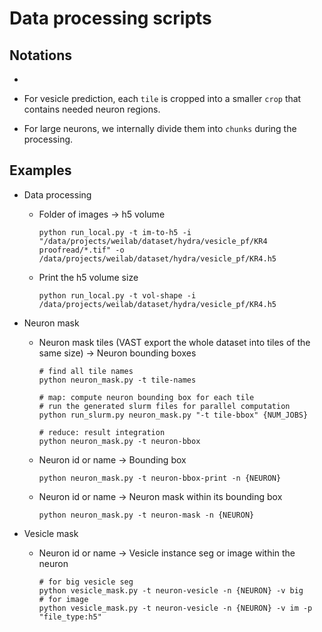 # Data processing scripts



## Notations
- 
- For vesicle prediction, each `tile` is cropped into a smaller `crop` that contains needed neuron regions.

- For large neurons, we internally divide them into `chunks` during the processing.

## Examples
- Data processing
    - Folder of images -> h5 volume
        ```
        python run_local.py -t im-to-h5 -i "/data/projects/weilab/dataset/hydra/vesicle_pf/KR4 proofread/*.tif" -o /data/projects/weilab/dataset/hydra/vesicle_pf/KR4.h5
        ```
    - Print the h5 volume size
        ```
        python run_local.py -t vol-shape -i /data/projects/weilab/dataset/hydra/vesicle_pf/KR4.h5
        ```
- Neuron mask
    - Neuron mask tiles (VAST export the whole dataset into tiles of the same size) -> Neuron bounding boxes
        ```
        # find all tile names
        python neuron_mask.py -t tile-names

        # map: compute neuron bounding box for each tile
        # run the generated slurm files for parallel computation
        python run_slurm.py neuron_mask.py "-t tile-bbox" {NUM_JOBS}

        # reduce: result integration
        python neuron_mask.py -t neuron-bbox
        ```
    - Neuron id or name -> Bounding box
        ```
        python neuron_mask.py -t neuron-bbox-print -n {NEURON}
        ```
    - Neuron id or name -> Neuron mask within its bounding box
        ```
        python neuron_mask.py -t neuron-mask -n {NEURON}
        ```

- Vesicle mask
    - Neuron id or name -> Vesicle instance seg or image within the neuron
        ```
        # for big vesicle seg
        python vesicle_mask.py -t neuron-vesicle -n {NEURON} -v big
        # for image
        python vesicle_mask.py -t neuron-vesicle -n {NEURON} -v im -p "file_type:h5"
        
        ```
